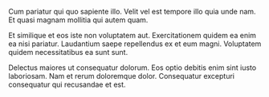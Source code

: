 Cum pariatur qui quo sapiente illo. Velit vel est tempore illo quia unde nam. Et quasi magnam mollitia qui autem quam.
 Et similique et eos iste non voluptatem aut. Exercitationem quidem ea enim ea nisi pariatur. Laudantium saepe repellendus ex et eum magni. Voluptatem quidem necessitatibus ea sunt sunt.
 Delectus maiores ut consequatur dolorum. Eos optio debitis enim sint iusto laboriosam. Nam et rerum doloremque dolor. Consequatur excepturi consequatur qui recusandae et est.